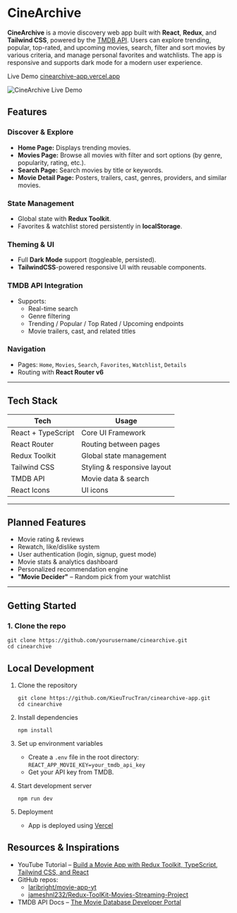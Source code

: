 # CineArchive

**CineArchive** is a movie discovery web app built with **React**, **Redux**, and **Tailwind CSS**, powered by the [TMDB API](https://www.themoviedb.org/).
Users can explore trending, popular, top-rated, and upcoming movies, search, filter and sort movies by various criteria, and manage personal favorites and watchlists. The app is responsive and supports dark mode for a modern user experience.

Live Demo
[cinearchive-app.vercel.app](https://cinearchive-app.vercel.app/)

![CineArchive Live Demo](public/img/CineArchive_liveDemo.gif)

## Features

### Discover & Explore

- **Home Page:** Displays trending movies.
- **Movies Page:** Browse all movies with filter and sort options (by genre, popularity, rating, etc.).
- **Search Page:** Search movies by title or keywords.
- **Movie Detail Page:** Posters, trailers, cast, genres, providers, and similar movies.

### State Management

- Global state with **Redux Toolkit**.
- Favorites & watchlist stored persistently in **localStorage**.

### Theming & UI

- Full **Dark Mode** support (toggleable, persisted).
- **TailwindCSS**-powered responsive UI with reusable components.

### TMDB API Integration

- Supports:
  - Real-time search
  - Genre filtering
  - Trending / Popular / Top Rated / Upcoming endpoints
  - Movie trailers, cast, and related titles

### Navigation

- Pages: `Home`, `Movies`, `Search`, `Favorites`, `Watchlist`, `Details`
- Routing with **React Router v6**

---

## Tech Stack

| Tech               | Usage                       |
| ------------------ | --------------------------- |
| React + TypeScript | Core UI Framework           |
| React Router       | Routing between pages       |
| Redux Toolkit      | Global state management     |
| Tailwind CSS       | Styling & responsive layout |
| TMDB API           | Movie data & search         |
| React Icons        | UI icons                    |

---

## Planned Features

- Movie rating & reviews
- Rewatch, like/dislike system
- User authentication (login, signup, guest mode)
- Movie stats & analytics dashboard
- Personalized recommendation engine
- **"Movie Decider"** – Random pick from your watchlist

---

## Getting Started

### 1. Clone the repo

```
git clone https://github.com/yourusername/cinearchive.git
cd cinearchive
```

## Local Development

1. Clone the repository
   ```
   git clone https://github.com/KieuTrucTran/cinearchive-app.git
   cd cinearchive
   ```
2. Install dependencies
   ```
   npm install
   ```
3. Set up environment variables

   - Create a `.env` file in the root directory:
     `REACT_APP_MOVIE_KEY=your_tmdb_api_key`
   - Get your API key from TMDB.

4. Start development server

   ```
   npm run dev
   ```

5. Deployment
   - App is deployed using [Vercel](https://vercel.com/)

## Resources & Inspirations

- YouTube Tutorial – [Build a Movie App with Redux Toolkit, TypeScript, Tailwind CSS, and React](https://youtu.be/Ha2u6H_Y-Zg?si=hXJ-pQv5skkhLkQW)
- GitHub repos:
  - [laribright/movie-app-yt](https://github.com/laribright/movie-app-yt/)
  - [jameshnl232/Redux-ToolKit-Movies-Streaming-Project](https://github.com/jameshnl232/Redux-ToolKit-Movies-Streaming-Project)
- TMDB API Docs – [The Movie Database Developer Portal](https://developer.themoviedb.org/docs/getting-started)
